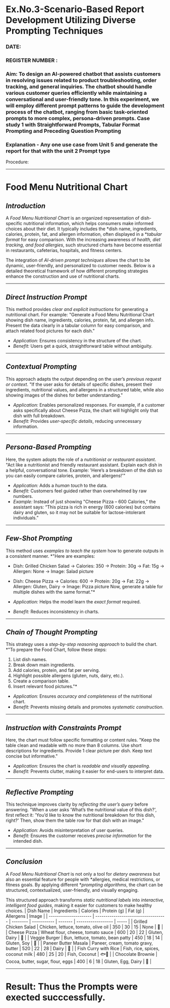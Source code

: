 # Ex.No.3-Scenario-Based Report Development Utilizing Diverse Prompting Techniques

### DATE:                                                                            
### REGISTER NUMBER : 
### Aim: To design an AI-powered chatbot that assists customers in resolving issues related to product troubleshooting, order tracking, and general inquiries. The chatbot should handle various customer queries efficiently while maintaining a conversational and user-friendly tone. In this experiment, we will employ different prompt patterns to guide the development process of the chatbot, ranging from basic task-oriented prompts to more complex, persona-driven prompts. Case study 1 with Straightforward Prompts, Tabular Format Prompting and Preceding Question Prompting  

### Explanation - Any one use case from Unit 5 and generate the report for that with the unit 2 Prompt type
Procedure:


---

#  Food Menu Nutritional Chart

## *Introduction*

A *Food Menu Nutritional Chart* is an organized representation of dish-specific nutritional information, which helps consumers make informed choices about their diet. It typically includes the *dish name, ingredients, calories, protein, fat, and allergen information, often displayed in a **tabular format* for easy comparison. With the increasing awareness of *health, diet tracking, and food allergies*, such structured charts have become essential in restaurants, cafeterias, hospitals, and fitness centers.

The integration of *AI-driven prompt techniques* allows the chart to be dynamic, user-friendly, and personalized to customer needs. Below is a detailed theoretical framework of how different prompting strategies enhance the construction and use of nutritional charts.

---

## *Direct Instruction Prompt*

This method provides *clear and explicit instructions* for generating a nutritional chart. For example:
"Generate a Food Menu Nutritional Chart showing dish name, ingredients, calories, protein, fat, and allergen info. Present the data clearly in a tabular column for easy comparison, and attach related food pictures for each dish."

* *Application:* Ensures consistency in the structure of the chart.
* *Benefit:* Users get a quick, straightforward table without ambiguity.

---

## *Contextual Prompting*

This approach adapts the output depending on the user’s *previous request or context*.
"If the user asks for details of specific dishes, present their ingredients, nutritional values, and allergens in a structured table, while also showing images of the dishes for better understanding."

* *Application:* Enables personalized responses. For example, if a customer asks specifically about Cheese Pizza, the chart will highlight only that dish with full breakdown.
* *Benefit:* Provides *user-specific details*, reducing unnecessary information.

---

## *Persona-Based Prompting*

Here, the system adopts the role of a *nutritionist or restaurant assistant*.
"Act like a nutritionist and friendly restaurant assistant. Explain each dish in a helpful, conversational tone. Example: 'Here’s a breakdown of the dish so you can easily compare calories, protein, and allergens!'"

* *Application:* Adds a *human touch* to the data.
* *Benefit:* Customers feel guided rather than overwhelmed by raw numbers.
* *Example:* Instead of just showing "Cheese Pizza – 600 Calories," the assistant says: “This pizza is rich in energy (600 calories) but contains dairy and gluten, so it may not be suitable for lactose-intolerant individuals.”

---

## *Few-Shot Prompting*

This method uses *examples to teach the system* how to generate outputs in a consistent manner.
\*"Here are examples:

* Dish: Grilled Chicken Salad → Calories: 350 → Protein: 30g → Fat: 15g → Allergen: None → Image: Salad picture

* Dish: Cheese Pizza → Calories: 600 → Protein: 20g → Fat: 22g → Allergen: Gluten, Dairy → Image: Pizza picture
  Now, generate a table for multiple dishes with the same format."\*

* *Application:* Helps the model learn the *exact format* required.

* *Benefit:* Reduces inconsistency in charts.

---

## *Chain of Thought Prompting*

This strategy uses a *step-by-step reasoning approach* to build the chart.
\*"To prepare the Food Chart, follow these steps:

1. List dish names.
2. Break down main ingredients.
3. Add calories, protein, and fat per serving.
4. Highlight possible allergens (gluten, nuts, dairy, etc.).
5. Create a comparison table.
6. Insert relevant food pictures."\*

* *Application:* Ensures *accuracy and completeness* of the nutritional chart.
* *Benefit:* Prevents missing details and promotes *systematic construction*.

---

## *Instruction with Constraints Prompt*

Here, the chart must follow specific formatting or content rules.
"Keep the table clean and readable with no more than 8 columns. Use short descriptions for ingredients. Provide 1 clear picture per dish. Keep text concise but informative."

* *Application:* Ensures the chart is *readable and visually appealing*.
* *Benefit:* Prevents clutter, making it easier for end-users to interpret data.

---

## *Reflective Prompting*

This technique improves clarity by *reflecting the user’s query* before answering.
"When a user asks 'What’s the nutritional value of this dish?', first reflect it: 'You’d like to know the nutritional breakdown for this dish, right?' Then, show them the table row for that dish with an image."

* *Application:* Avoids misinterpretation of user queries.
* *Benefit:* Ensures the customer receives *precise information* for the intended dish.

---

## *Conclusion*

A *Food Menu Nutritional Chart* is not only a tool for *dietary awareness* but also an essential feature for people with *allergies, medical restrictions, or fitness goals. By applying different **prompting algorithms*, the chart can be structured, contextualized, user-friendly, and visually engaging.

This structured approach transforms *static nutritional labels* into *interactive, intelligent food guides*, making it easier for customers to make healthy choices.
| Dish Name             | Ingredients                         | Calories | Protein (g) | Fat (g) | Allergens          | Image |
| --------------------- | ----------------------------------- | -------- | ----------- | ------- | ------------------ | ----- |
| Grilled Chicken Salad | Chicken, lettuce, tomato, olive oil | 350      | 30          | 15      | None               | 🥗    |
| Cheese Pizza          | Wheat flour, cheese, tomato sauce   | 600      | 20          | 22      | Gluten, Dairy      | 🍕    |
| Veggie Burger         | Bun, lettuce, tomato, bean patty    | 450      | 18          | 14      | Gluten, Soy        | 🍔    |
| Paneer Butter Masala  | Paneer, cream, tomato gravy, butter | 520      | 22          | 28      | Dairy              | 🍲    |
| Fish Curry with Rice  | Fish, rice, spices, coconut milk    | 480      | 25          | 20      | Fish, Coconut      | 🐟🍛  |
| Chocolate Brownie     | Cocoa, butter, sugar, flour, eggs   | 400      | 6           | 18      | Gluten, Egg, Dairy | 🍫    |


---





# Result: Thus the Prompts were exected succcessfully.

